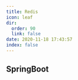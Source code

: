 ```yaml
---
title: Redis
icon: leaf
dir:
  order: 90
  link: false
date: 2020-11-18 17:43:57
index: false
---
```





## SpringBoot

